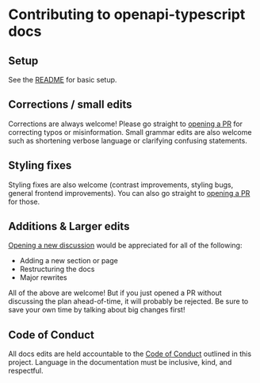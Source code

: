 # Contributing to openapi-typescript docs

## Setup

See the [README](./README.md) for basic setup.

## Corrections / small edits

Corrections are always welcome! Please go straight to [opening a PR](https://github.com/openapi-ts/openapi-typescript/pulls) for correcting typos or misinformation. Small grammar edits are also welcome such as shortening verbose language or clarifying confusing statements.

## Styling fixes

Styling fixes are also welcome (contrast improvements, styling bugs, general frontend improvements). You can also go straight to [opening a PR](https://github.com/openapi-ts/openapi-typescript/pulls) for those.

## Additions & Larger edits

[Opening a new discussion](https://github.com/openapi-ts/openapi-typescript/discussions) would be appreciated for all of the following:

- Adding a new section or page
- Restructuring the docs
- Major rewrites

All of the above are welcome! But if you just opened a PR without discussing the plan ahead-of-time, it will probably be rejected. Be sure to save your own time by talking about big changes first!

## Code of Conduct

All docs edits are held accountable to the [Code of Conduct](../../CODE_OF_CONDUCT.md) outlined in this project. Language in the documentation must be inclusive, kind, and respectful.
